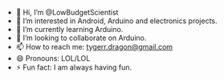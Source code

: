 - 👋 Hi, I’m @LowBudgetScientist
- 👀 I’m interested in Android, Arduino and electronics projects.
- 🌱 I’m currently learning Arduino.
- 💞️ I’m looking to collaborate on Arduino.
- 📫 How to reach me: tygerr.dragon@gmail.com
- 😄 Pronouns: LOL/LOL
- ⚡ Fun fact: I am always having fun.
